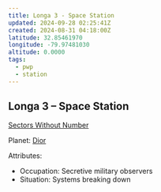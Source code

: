 ```yaml
---
title: Longa 3 - Space Station
updated: 2024-09-28 02:25:41Z
created: 2024-08-31 04:18:00Z
latitude: 32.85461970
longitude: -79.97481030
altitude: 0.0000
tags:
  - pwp
  - station
---
```


## Longa 3 &ndash; Space Station

[Sectors Without Number](https://sectorswithoutnumber.com/sector/bfDcBzTtgpeyLUfwzjio/spaceStation/xfTQFu8MTv0rKs0ROQbI)

Planet: [Dior](../../../Gaming/StarsWithoutNumber/PiratesWithoutPlunder/Dior%20-%20Planet.md)

Attributes:

-   Occupation: Secretive military observers
-   Situation: Systems breaking down
